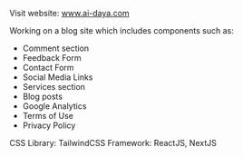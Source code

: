 Visit website: www.ai-daya.com

Working on a blog site which includes components such as:
- Comment section
- Feedback Form
- Contact Form
- Social Media Links
- Services section
- Blog posts
- Google Analytics
- Terms of Use
- Privacy Policy

CSS Library: TailwindCSS
Framework: ReactJS, NextJS
